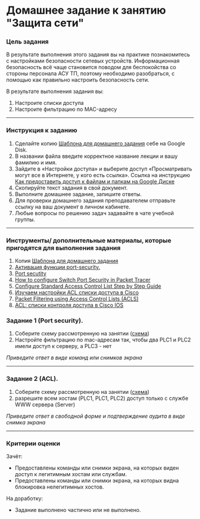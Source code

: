 # Домашнее задание к занятию "Защита сети"

### Цель задания

В результате выполнения этого задания вы на практике познакомитесь с настройками безопасности сетевых устройств.
Информационная безопасность всё чаще становится поводом для беспокойства со стороны персонала АСУ ТП, поэтому необходимо разобраться, с помощью как правильно настроить безопасность сети.

В результате выполнения задания вы:

1. Настроите списки доступа
1. Настроите фильтрацию по MAC-адресу

------

### Инструкция к заданию

1. Сделайте копию [Шаблона для домашнего задания](https://docs.google.com/document/d/1JpEXp6bRgmOtNbMosYwIjgBwqzbtQoAxsIaS1M1V9r0/edit) себе на Google Disk.
1. В названии файла введите корректное название лекции и вашу фамилию и имя.
1. Зайдите в «Настройки доступа» и выберите доступ «Просматривать могут все в Интернете, у кого есть ссылка». Ссылка на инструкцию [Как предоставить доступ к файлам и папкам на Google Диске](https://support.google.com/docs/answer/2494822?hl=ru&co=GENIE.Platform%3DDesktop)
1. Скопируйте текст задания в свой документ.
1. Выполните домашнее задание, запишите ответы.
1. Для проверки домашнего задания преподавателем отправьте ссылку на ваш документ в личном кабинете.
1. Любые вопросы по решению задач задавайте в чате учебной группы.

------

### Инструменты/ дополнительные материалы, которые пригодятся для выполнения задания

1. Копия [Шаблона для домашнего задания](https://docs.google.com/document/d/1JpEXp6bRgmOtNbMosYwIjgBwqzbtQoAxsIaS1M1V9r0/edit)
1. [Активация функции port-security.](https://artemsannikov.ru/cisco/packet-tracer/switchport-port-security-cpt/)
1. [Port secutity](http://ciscotips.ru/portsecurity)
1. [How to configure Switch Port Security in Packet Tracer](https://computernetworking747640215.wordpress.com/2019/11/12/switch-port-security/)
1. [Configure Standard Access Control List Step by Step Guide](https://www.computernetworkingnotes.com/ccna-study-guide/configure-standard-access-control-list-step-by-step-guide.html)
1. [Изучаем настройки ACL списки доступа в Cisco](https://litl-admin.ru/cisco/izuchaem-nastrojki-acl-spiski-dostupa-v-cisco.html)
1. [Packet Filtering using Access Control Lists (ACLS)](https://www.section.io/engineering-education/packet-filtering-using-acls/)
1. [ACL: списки контроля доступа в Cisco IOS](https://habr.com/ru/post/121806/)





### Задание 1 (Port security).

1. Соберите схему рассмотренную на занятии ([схема](https://habr.com/ru/post/121806/))
2. Настройте фильтрацию по mac-адресам так, чтобы два PLC1 и PLC2 имели доступ к серверу, а PLC3 - нет

*Приведите ответ в виде команд или снимков экрана*

------

### Задание 2 (ACL).

1. Соберите схему рассмотренную на занятии ([схема](https://habr.com/ru/post/121806/))
1. разрешите всем хостам (PLC1, PLC1, PLC2) доступ только с службе WWW сервера (Server)

*Приведите ответ в свободной форме и подтверждение аудита в виде снимка экрана*

------

### Критерии оценки

Зачёт:

- Предоставлены команды или снимки экрана, на которых виден доступ к легитимным хостам или службам.
- Предоставлены команды или снимки экрана, на которых видна блокировка нелегитимных хостов.


На доработку:

- Задание выполнено частично или не выполнено.
